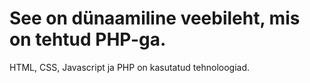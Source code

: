 # See on dünaamiline veebileht, mis on tehtud PHP-ga.
HTML, CSS, Javascript ja PHP on kasutatud tehnoloogiad.
